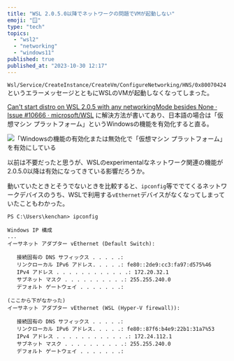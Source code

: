 ```yaml
---
title: "WSL 2.0.5.0以降でネットワークの問題でVMが起動しない"
emoji: "🪟"
type: "tech"
topics:
  - "wsl2"
  - "networking"
  - "windows11"
published: true
published_at: "2023-10-30 12:17"
---
```


`Wsl/Service/CreateInstance/CreateVm/ConfigureNetworking/HNS/0x80070424` というエラーメッセージとともにWSLのVMが起動しなくなってしまった。

[Can't start distro on WSL 2.0.5 with any networkingMode besides None · Issue #10666 · microsoft/WSL](https://github.com/microsoft/WSL/issues/10666) に解決方法が書いてあり、日本語の場合は「仮想マシン プラットフォーム」というWindowsの機能を有効化すると直る。

![「Windowsの機能の有効化または無効化で「仮想マシン プラットフォーム」を有効にしている](https://storage.googleapis.com/zenn-user-upload/c6dd012a201b-20231030.png)

以前は不要だったと思うが、WSLのexperimentalなネットワーク関連の機能が2.0.5.0以降は有効になってきている影響だろうか。

動いていたときとそうでないときを比較すると、`ipconfig`等ででてくるネットワークデバイスのうち、WSLで利用する`vEthernet`デバイスがなくなってしまっていたこともわかった。

```
PS C:\Users\kenchan> ipconfig

Windows IP 構成
...
イーサネット アダプター vEthernet (Default Switch):

   接続固有の DNS サフィックス . . . . .:
   リンクローカル IPv6 アドレス. . . . .: fe80::2de9:cc3:fa97:d575%46
   IPv4 アドレス . . . . . . . . . . . .: 172.20.32.1
   サブネット マスク . . . . . . . . . .: 255.255.240.0
   デフォルト ゲートウェイ . . . . . . .:

(ここから下がなかった)
イーサネット アダプター vEthernet (WSL (Hyper-V firewall)):

   接続固有の DNS サフィックス . . . . .:
   リンクローカル IPv6 アドレス. . . . .: fe80::87f6:b4e9:22b1:31a7%53
   IPv4 アドレス . . . . . . . . . . . .: 172.24.112.1
   サブネット マスク . . . . . . . . . .: 255.255.240.0
   デフォルト ゲートウェイ . . . . . . .:
```
